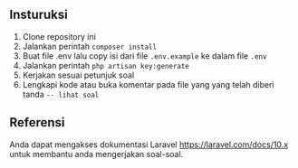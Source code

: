 ## Insturuksi
1. Clone repository ini
2. Jalankan perintah ```composer install```
3. Buat file .env lalu copy isi dari file ```.env.example``` ke dalam file ```.env```
4. Jalankan perintah ```php artisan key:generate```
5. Kerjakan sesuai petunjuk soal
6. Lengkapi kode atau buka komentar pada file yang yang telah diberi tanda ```-- lihat soal```


## Referensi
Anda dapat mengakses dokumentasi Laravel https://laravel.com/docs/10.x untuk membantu anda mengerjakan soal-soal.